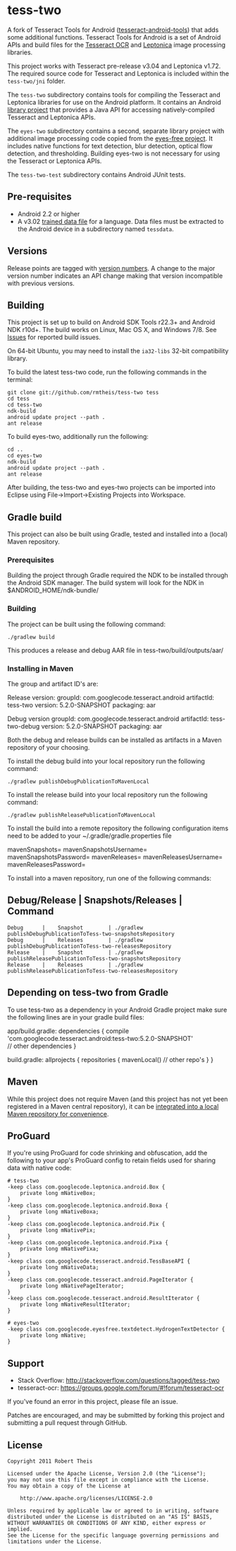# tess-two

A fork of Tesseract Tools for Android 
([tesseract-android-tools][tesseract-android-tools]) that adds some
additional functions. Tesseract Tools for Android is a set of Android APIs and
build files for the [Tesseract OCR][tesseract-ocr] and [Leptonica][leptonica] 
image processing libraries.

This project works with Tesseract pre-release v3.04 and Leptonica v1.72. The 
required source code for Tesseract and Leptonica is included within the 
`tess-two/jni` folder.

The `tess-two` subdirectory contains tools for compiling the Tesseract and 
Leptonica libraries for use on the Android platform. It contains an Android 
[library project][library-project] that provides a Java API for accessing 
natively-compiled Tesseract and Leptonica APIs.

The `eyes-two` subdirectory contains a second, separate library project with 
additional image processing code copied from the [eyes-free project][eyes-free].
It includes native functions for text detection, blur detection, optical flow 
detection, and thresholding. Building eyes-two is not necessary for using the 
Tesseract or Leptonica APIs.

The `tess-two-test` subdirectory contains Android JUnit tests.

## Pre-requisites

* Android 2.2 or higher
* A v3.02 [trained data file][tessdata] for a language. Data files must be 
extracted to the Android device in a subdirectory named `tessdata`.

## Versions

Release points are tagged with [version numbers][semantic-versioning]. A change 
to the major version number indicates an API change making that version 
incompatible with previous versions.

## Building

This project is set up to build on Android SDK Tools r22.3+ and Android NDK 
r10d+. The build works on Linux, Mac OS X, and Windows 7/8. See [Issues][issues]
for reported build issues.

On 64-bit Ubuntu, you may need to install the `ia32-libs` 32-bit compatibility 
library.

To build the latest tess-two code, run the following commands in the terminal:

    git clone git://github.com/rmtheis/tess-two tess
    cd tess
    cd tess-two
    ndk-build
    android update project --path .
    ant release

To build eyes-two, additionally run the following:

    cd ..
    cd eyes-two
    ndk-build
    android update project --path .
    ant release

After building, the tess-two and eyes-two projects can be imported into Eclipse 
using File->Import->Existing Projects into Workspace.

## Gradle build

This project can also be built using Gradle, tested and installed into a (local) Maven repository.

### Prerequisites 

Building the project through Gradle required the NDK to be installed through the Android SDK manager. The build system will look for the NDK in $ANDROID_HOME/ndk-bundle/ 

### Building

The project can be built using the following command: 

    ./gradlew build

This produces a release and debug  AAR file in tess-two/build/outputs/aar/

### Installing in Maven

The group and artifact ID's are:

Release version:
groupId: com.googlecode.tesseract.android
artifactId: tess-two
version: 5.2.0-SNAPSHOT
packaging: aar

Debug version
groupId: com.googlecode.tesseract.android
artifactId: tess-two-debug
version: 5.2.0-SNAPSHOT
packaging: aar


Both the debug and release builds can be installed as artifacts in a Maven repository of your choosing.

To install the debug build into your local repository run the following command:

    ./gradlew publishDebugPublicationToMavenLocal 

To install the release build into your local repository run the following command:

    ./gradlew publishReleasePublicationToMavenLocal

To install the build into a remote repository the following configuration items need to be added to your ~/.gradle/gradle.properties file

mavenSnapshots=<url>
mavenSnapshotsUsername=<username>
mavenSnapshotsPassword=<password>
mavenReleases=<url>
mavenReleasesUsername=<username>
mavenReleasesPassword=<password>

To install into a maven repository, run one of the following commands:

 Debug/Release | Snapshots/Releases | Command
------------------------------------------------------
    Debug      |    Snapshot        | ./gradlew publishDebugPublicationToTess-two-snapshotsRepository
    Debug      |    Releases        | ./gradlew publishDebugPublicationToTess-two-releasesRepository
    Release    |    Snapshot        | ./gradlew publishReleasePublicationToTess-two-snapshotsRepository
    Release    |    Releases        | ./gradlew publishReleasePublicationToTess-two-releasesRepository

## Depending on tess-two from Gradle

To use tess-two as a dependency in your Android Gradle project make sure the following lines are in your gradle build files:

app/build.gradle:
    dependencies { 
        compile 'com.googlecode.tesseract.android:tess-two:5.2.0-SNAPSHOT'  
        // other dependencies
    }

build.gradle:
    allprojects {
        repositories {
            mavenLocal()
            // other repo's
        }
    }



## Maven

While this project does not require Maven (and this project has not yet been 
registered in a Maven central repository), it can be 
[integrated into a local Maven repository for convenience][maven].

## ProGuard
If you're using ProGuard for code shrinking and obfuscation, add the following
to your app's ProGuard config to retain fields used for sharing data with native
code:
```proguard
# tess-two
-keep class com.googlecode.leptonica.android.Box {
    private long mNativeBox;
}
-keep class com.googlecode.leptonica.android.Boxa {
    private long mNativeBoxa;
}
-keep class com.googlecode.leptonica.android.Pix {
    private long mNativePix;
}
-keep class com.googlecode.leptonica.android.Pixa {
    private long mNativePixa;
}
-keep class com.googlecode.tesseract.android.TessBaseAPI {
    private long mNativeData;
}
-keep class com.googlecode.tesseract.android.PageIterator {
    private long mNativePageIterator;
}
-keep class com.googlecode.tesseract.android.ResultIterator {
    private long mNativeResultIterator;
}
```

```proguard
# eyes-two
-keep class com.googlecode.eyesfree.textdetect.HydrogenTextDetector {
    private long mNative;
}
```

## Support

* Stack Overflow: http://stackoverflow.com/questions/tagged/tess-two
* tesseract-ocr: https://groups.google.com/forum/#!forum/tesseract-ocr

If you've found an error in this project, please file an issue.

Patches are encouraged, and may be submitted by forking this project and 
submitting a pull request through GitHub. 

## License

    Copyright 2011 Robert Theis

    Licensed under the Apache License, Version 2.0 (the "License");
    you may not use this file except in compliance with the License.
    You may obtain a copy of the License at

        http://www.apache.org/licenses/LICENSE-2.0

    Unless required by applicable law or agreed to in writing, software
    distributed under the License is distributed on an "AS IS" BASIS,
    WITHOUT WARRANTIES OR CONDITIONS OF ANY KIND, either express or implied.
    See the License for the specific language governing permissions and
    limitations under the License.


[tesseract-android-tools]: https://github.com/alanv/tesseract-android-tools
[tesseract-ocr]: https://github.com/tesseract-ocr/tesseract
[leptonica]: http://www.leptonica.com/
[library-project]: https://developer.android.com/tools/projects/projects-eclipse.html#ReferencingLibraryProject
[eyes-free]: https://code.google.com/p/eyes-free/
[tessdata]: https://github.com/tesseract-ocr/tessdata
[semantic-versioning]: http://semver.org
[issues]: https://github.com/rmtheis/tess-two/issues
[maven]: http://www.jameselsey.co.uk/blogs/techblog/tesseract-ocr-on-android-is-easier-if-you-maven-ise-it-works-on-windows-too/
[stackoverflow]: https://stackoverflow.com/
